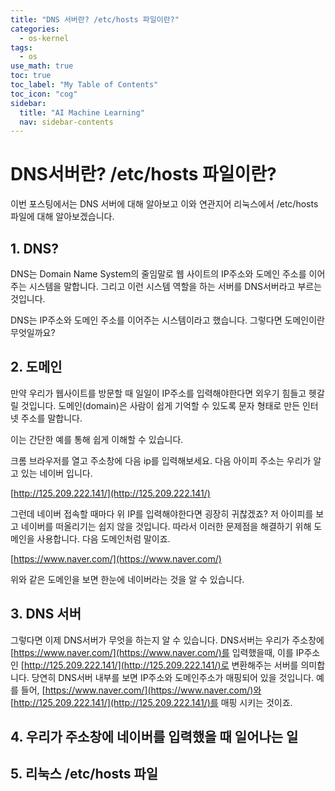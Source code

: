 ```yaml
---
title: "DNS 서버란? /etc/hosts 파일이란?" 
categories:
  - os-kernel
tags:
  - os
use_math: true
toc: true
toc_label: "My Table of Contents"
toc_icon: "cog"
sidebar:
  title: "AI Machine Learning"
  nav: sidebar-contents
---
```


# DNS서버란? /etc/hosts 파일이란?

이번 포스팅에서는 DNS 서버에 대해 알아보고 이와 연관지어 리눅스에서 /etc/hosts 파일에 대해 알아보겠습니다. 

## 1. DNS?

DNS는 Domain Name System의 줄임말로 웹 사이트의 IP주소와 도메인 주소를 이어주는 시스템을 말합니다. 
그리고 이런 시스템 역할을 하는 서버를 DNS서버라고 부르는 것입니다.  

DNS는 IP주소와 도메인 주소를 이어주는 시스템이라고 했습니다. 그렇다면 도메인이란 무엇일까요? 

## 2. 도메인

만약 우리가 웹사이트를 방문할 때 일일이 IP주소를 입력해야한다면 외우기 힘들고 헷갈릴 것입니다. 
도메인(domain)은 사람이 쉽게 기억할 수 있도록 문자 형태로 만든 인터넷 주소를 말합니다.  

이는 간단한 예를 통해 쉽게 이해할 수 있습니다. 

크롬 브라우저를 열고 주소창에 다음 ip를 입력해보세요. 
다음 아이피 주소는 우리가 알고 있는 네이버 입니다. 

[http://125.209.222.141/](http://125.209.222.141/)

그런데 네이버 접속할 때마다 위 IP를 입력해야한다면 굉장히 귀찮겠죠? 
저 아이피를 보고 네이버를 떠올리기는 쉽지 않을 것입니다. 
따라서 이러한 문제점을 해결하기 위해 도메인을 사용합니다. 
다음 도메인처럼 말이죠.  

[https://www.naver.com/](https://www.naver.com/)

위와 같은 도메인을 보면 한눈에 네이버라는 것을 알 수 있습니다.

## 3. DNS 서버

그렇다면 이제 DNS서버가 무엇을 하는지 알 수 있습니다. 
DNS서버는 우리가 주소창에 [https://www.naver.com/](https://www.naver.com/)를 입력했을때, 
이를 IP주소인 [http://125.209.222.141/](http://125.209.222.141/)로 변환해주는 서버를 의미합니다. 
당연히 DNS서버 내부를 보면 IP주소와 도메인주소가 매핑되어 있을 것입니다. 
예를 들어, [https://www.naver.com/](https://www.naver.com/)와 
[http://125.209.222.141/](http://125.209.222.141/)를 매핑 시키는 것이죠. 


## 4. 우리가 주소창에 네이버를 입력했을 때 일어나는 일



## 5. 리눅스 /etc/hosts 파일


